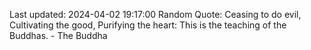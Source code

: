 Last updated: 2024-04-02 19:17:00
Random Quote: Ceasing to do evil, Cultivating the good, Purifying the heart: This is the teaching of the Buddhas. - The Buddha